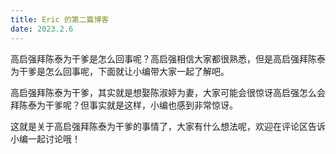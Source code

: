 ```yaml
---
title: Eric 的第二篇博客
date: 2023.2.6
---
```


高启强拜陈泰为干爹是怎么回事呢？高启强相信大家都很熟悉，但是高启强拜陈泰为干爹是怎么回事呢，下面就让小编带大家一起了解吧。

高启强拜陈泰为干爹，其实就是想娶陈淑婷为妻，大家可能会很惊讶高启强怎么会拜陈泰为干爹呢？但事实就是这样，小编也感到非常惊讶。

这就是关于高启强拜陈泰为干爹的事情了，大家有什么想法呢，欢迎在评论区告诉小编一起讨论哦！
